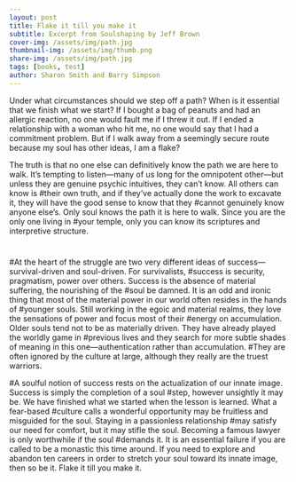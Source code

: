 ```yaml
---
layout: post
title: Flake it till you make it
subtitle: Excerpt from Soulshaping by Jeff Brown
cover-img: /assets/img/path.jpg
thumbnail-img: /assets/img/thumb.png
share-img: /assets/img/path.jpg
tags: [books, test]
author: Sharon Smith and Barry Simpson
---
```


Under what circumstances should we step off a path? When is it essential that we finish what we start? If I bought a bag of peanuts and had an allergic reaction, no one would fault me if I threw it out. If I ended a relationship with a woman who hit me, no one would say that I had a commitment problem. But if I walk away from a seemingly secure route because my soul has other ideas, I am a flake?

The truth is that no one else can definitively know the path we are here to walk. It’s tempting to listen—many of us long for the omnipotent other—but unless they are genuine psychic intuitives, they can’t know. All others can know is #their own truth, and if they’ve actually done the work to excavate it, they will have the good sense to know that they #cannot genuinely know anyone else’s. Only soul knows the path it is here to walk. Since you are the only one living in #your temple, only you can know its scriptures and interpretive structure.
#
#At the heart of the struggle are two very different ideas of success—survival-driven and soul-driven. For survivalists, #success is security, pragmatism, power over others. Success is the absence of material suffering, the nourishing of the #soul be damned. It is an odd and ironic thing that most of the material power in our world often resides in the hands of #younger souls. Still working in the egoic and material realms, they love the sensations of power and focus most of their #energy on accumulation. Older souls tend not to be as materially driven. They have already played the worldly game in #previous lives and they search for more subtle shades of meaning in this one—authentication rather than accumulation. #They are often ignored by the culture at large, although they really are the truest warriors.

#A soulful notion of success rests on the actualization of our innate image. Success is simply the completion of a soul #step, however unsightly it may be. We have finished what we started when the lesson is learned. What a fear-based #culture calls a wonderful opportunity may be fruitless and misguided for the soul. Staying in a passionless relationship #may satisfy our need for comfort, but it may stifle the soul. Becoming a famous lawyer is only worthwhile if the soul #demands it. It is an essential failure if you are called to be a monastic this time around. If you need to explore and abandon ten careers in order to stretch your soul toward its innate image, then so be it. Flake it till you make it.
